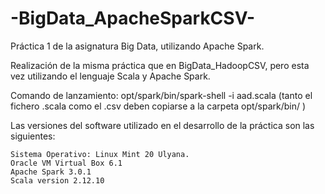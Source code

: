 # -BigData_ApacheSparkCSV-
Práctica 1 de la asignatura Big Data, utilizando Apache Spark.

Realización de la misma práctica que en BigData_HadoopCSV, pero esta vez utilizando el lenguaje Scala y Apache Spark.

Comando de lanzamiento: opt/spark/bin/spark-shell -i aad.scala
(tanto el fichero .scala como el .csv deben copiarse a la carpeta opt/spark/bin/ )

Las versiones del software utilizado en el desarrollo de la práctica son las siguientes:

    Sistema Operativo: Linux Mint 20 Ulyana.
    Oracle VM Virtual Box 6.1
    Apache Spark 3.0.1
    Scala version 2.12.10

